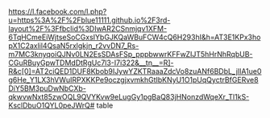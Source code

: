 https://l.facebook.com/l.php?u=https%3A%2F%2Fblue11111.github.io%2F3rd-layout%2F%3Ffbclid%3DIwAR2CSnmjqv1XFM-6TqHCmeEiWjtseSoCGxsIYbGJKQaWBuFCW4cQ6H293hI&h=AT3E1KPx3hopX1C2axlil4QsaN5rxlgkjn_r2vvDN7_Rs-m7MC3knyqoiQJNv0LN2EsSDAsFSp_pppbwwrKFFwZIJT5hHrNhRqbUB-CGuRBuyGpwTDMdDtRgUc7l3-I7i322&__tn__=R]-R&c[0]=AT2ciQED1DUF8Kbob9IJywYZKTRaaaZdcVo8zuANf6BDbL_jIlA1ue0g6He_Y1LX3hVWuIRPXKKPe9oczgjxvmkhGtIbKNyU1O1pUqQyctrBfGERve8DiY5BM3puDwNbCXb-qkwvwNxt85zwOQL9QVYKvw9eLugGy1pgBaQ83jHNonzdWqeXr_Tl1kS-KsclDbuO1QYL0peJWrQ# table
